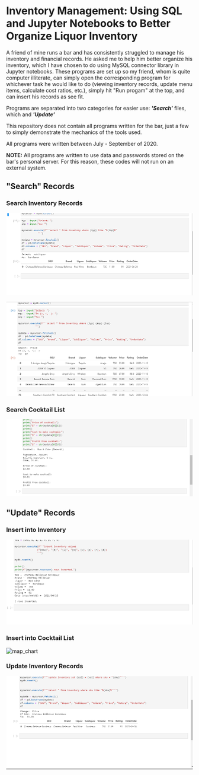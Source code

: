# Inventory Management: Using SQL and Jupyter Notebooks to Better Organize Liquor Inventory

A friend of mine runs a bar and has consistently struggled to manage his inventory and financial records. He asked me to help him better organize his inventory, which I have chosen to do using MySQL connector library in Jupyter notebooks. These programs are set up so my friend, whom is quite computer illiterate, can simply open the corresponding program for whichever task he would like to do (viewing inventory records, update menu items, calculate cost ratios, etc.), simply hit "Run progam" at the top, and can insert his records as see fit.

Programs are separated into two categories for easier use: ***'Search'*** files, which  and ***'Update'***

This repository does not contain all programs written for the bar, just a few to simply demonstrate the mechanics of the tools used.

All programs were written between July - September of 2020.

**NOTE:** All programs are written to use data and passwords stored on the bar's personal server. For this reason, these codes will not run on an external system.

## "Search" Records

### Search Inventory Records

![map_chart](Images/Search_inventory_ss.png)

![map chart](Images/Search_num.png)

### Search Cocktail List

![map_chart](Images/Search_drinklist_ss.png)

## "Update" Records

### Insert into Inventory

![map_chart](Images/Insert_into_inventory_ss.png)

### Insert into Cocktail List

![map_chart](Images/Insert_into_drinklist.png)

### Update Inventory Records

![map_chart](Images/Update_inventory_ss.png)

